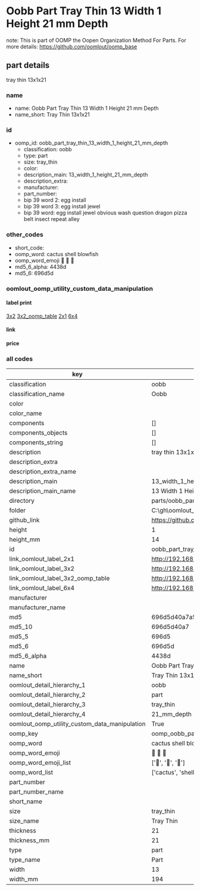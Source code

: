 # Oobb Part Tray Thin 13 Width 1 Height 21 mm Depth  

note: This is part of OOMP the Oopen Organization Method For Parts. For more details: https://github.com/oomlout/oomp_base

##  part details
  



tray thin 13x1x21



### name
* name: Oobb Part Tray Thin 13 Width 1 Height 21 mm Depth
* name_short: Tray Thin 13x1x21 
### id
* oomp_id: oobb_part_tray_thin_13_width_1_height_21_mm_depth
  * classification: oobb
  * type: part
  * size: tray_thin
  * color: 
  * description_main: 13_width_1_height_21_mm_depth
  * description_extra: 
  * manufacturer: 
  * part_number: 
  * bip 39 word 2: egg install
  * bip 39 word 3: egg install jewel
  * bip 39 word: egg install jewel obvious wash question dragon pizza belt insect repeat alley

### other_codes
* short_code: 
* oomp_word: cactus shell blowfish
* oomp_word_emoji :cactus: :shell: :blowfish:
* md5_6_alpha: 4438d
* md5_6: 696d5d






### oomlout_oomp_utility_custom_data_manipulation
#### label print
[3x2](http://192.168.1.245:1112/?label=oomp%204438d)
[3x2_oomp_table](http://192.168.1.108:1112/?label=oomp%204438d)
[2x1](http://192.168.1.242:1112/?label=oomp%204438d)
[6x4](http://192.168.1.55:1112/?label=oomp%204438d)    

#### link

                              

#### price







### all codes 
| key | value |  
| --- | --- |  
| classification | oobb |  
| classification_name | Oobb |  
| color |  |  
| color_name |  |  
| components | [] |  
| components_objects | [] |  
| components_string | [] |  
| description | tray thin 13x1x21 |  
| description_extra |  |  
| description_extra_name |  |  
| description_main | 13_width_1_height_21_mm_depth |  
| description_main_name | 13 Width 1 Height 21 mm Depth |  
| directory | parts/oobb_part_tray_thin_13_width_1_height_21_mm_depth |  
| folder | C:\gh\oomlout_oobb_version_4_generated_parts\things\oobb_part_tray_thin_13_width_1_height_21_mm_depth |  
| github_link | https://github.com/oomlout/oomlout_oomp_part_src/tree/main/parts/oobb_part_tray_thin_13_width_1_height_21_mm_depth |  
| height | 1 |  
| height_mm | 14 |  
| id | oobb_part_tray_thin_13_width_1_height_21_mm_depth |  
| link_oomlout_label_2x1 | http://192.168.1.242:1112/?label=oomp%204438d |  
| link_oomlout_label_3x2 | http://192.168.1.245:1112/?label=oomp%204438d |  
| link_oomlout_label_3x2_oomp_table | http://192.168.1.108:1112/?label=oomp%204438d |  
| link_oomlout_label_6x4 | http://192.168.1.55:1112/?label=oomp%204438d |  
| manufacturer |  |  
| manufacturer_name |  |  
| md5 | 696d5d40a7a5a842be7bb98aefdd5a36 |  
| md5_10 | 696d5d40a7 |  
| md5_5 | 696d5 |  
| md5_6 | 696d5d |  
| md5_6_alpha | 4438d |  
| name | Oobb Part Tray Thin 13 Width 1 Height 21 mm Depth |  
| name_short | Tray Thin 13x1x21  |  
| oomlout_detail_hierarchy_1 | oobb |  
| oomlout_detail_hierarchy_2 | part |  
| oomlout_detail_hierarchy_3 | tray_thin |  
| oomlout_detail_hierarchy_4 | 21_mm_depth |  
| oomlout_oomp_utility_custom_data_manipulation | True |  
| oomp_key | oomp_oobb_part_tray_thin_13_width_1_height_21_mm_depth |  
| oomp_word | cactus shell blowfish |  
| oomp_word_emoji | :cactus: :shell: :blowfish: |  
| oomp_word_emoji_list | [':cactus:', ':shell:', ':blowfish:'] |  
| oomp_word_list | ['cactus', 'shell', 'blowfish'] |  
| part_number |  |  
| part_number_name |  |  
| short_name |  |  
| size | tray_thin |  
| size_name | Tray Thin |  
| thickness | 21 |  
| thickness_mm | 21 |  
| type | part |  
| type_name | Part |  
| width | 13 |  
| width_mm | 194 |  
